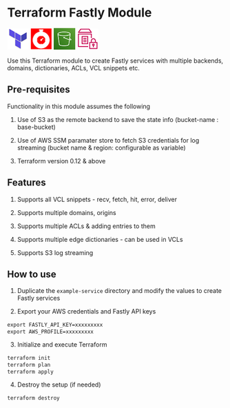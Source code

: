 
# Terraform Fastly Module
![terraform](https://github.com/abiydv/ref-docs/blob/master/images/logos/terraform_small.png)
![fastly](https://github.com/abiydv/ref-docs/blob/master/images/logos/fastly_small.png)
![s3](https://github.com/abiydv/ref-docs/blob/master/images/logos/aws-s3_small.png)
![ssm](https://github.com/abiydv/ref-docs/blob/master/images/logos/aws-ssm_small.png)

Use this Terraform module to create Fastly services with multiple backends, domains, dictionaries, ACLs, VCL snippets etc.

## Pre-requisites

Functionality in this module assumes the following

1. Use of S3 as the remote backend to save the state info (bucket-name : base-bucket) 

2. Use of AWS SSM paramater store to fetch S3 credentials for log streaming (bucket name & region: configurable as variable)

3. Terraform version 0.12 & above

## Features

1. Supports all VCL snippets - recv, fetch, hit, error, deliver

2. Supports multiple domains, origins

3. Supports multiple ACLs & adding entries to them

4. Supports multiple edge dictionaries - can be used in VCLs

5. Supports S3 log streaming 

## How to use

1. Duplicate the `example-service` directory and modify the values to create Fastly services

2. Export your AWS credentials and Fastly API keys
```
export FASTLY_API_KEY=xxxxxxxxx
export AWS_PROFILE=xxxxxxxxx
```

3. Initialize and execute Terraform
```
terraform init
terraform plan
terraform apply
```

4. Destroy the setup (if needed)
```
terraform destroy
```
